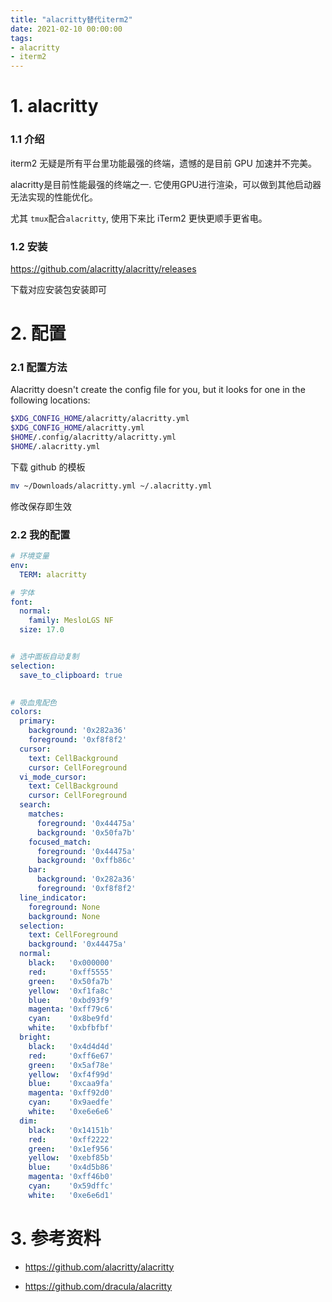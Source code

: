 ```yaml
---
title: "alacritty替代iterm2"
date: 2021-02-10 00:00:00
tags:
- alacritty
- iterm2
---
```


# 1. alacritty

### 1.1 介绍

iterm2 无疑是所有平台里功能最强的终端，遗憾的是目前 GPU 加速并不完美。

alacritty是目前性能最强的终端之一. 它使用GPU进行渲染，可以做到其他启动器无法实现的性能优化。

尤其 `tmux`配合`alacritty`, 使用下来比 iTerm2 更快更顺手更省电。

<!-- more -->

### 1.2 安装

https://github.com/alacritty/alacritty/releases

下载对应安装包安装即可



# 2. 配置

### 2.1 配置方法

Alacritty doesn't create the config file for you, but it looks for one in the following locations:

```bash
$XDG_CONFIG_HOME/alacritty/alacritty.yml
$XDG_CONFIG_HOME/alacritty.yml
$HOME/.config/alacritty/alacritty.yml
$HOME/.alacritty.yml
```



下载 github 的模板

```bash
mv ~/Downloads/alacritty.yml ~/.alacritty.yml
```

修改保存即生效



### 2.2 我的配置

```yml
# 环境变量
env:
  TERM: alacritty

# 字体
font:
  normal:
    family: MesloLGS NF
  size: 17.0


# 选中面板自动复制
selection:
  save_to_clipboard: true
  

# 吸血鬼配色
colors:
  primary:
    background: '0x282a36'
    foreground: '0xf8f8f2'
  cursor:
    text: CellBackground
    cursor: CellForeground
  vi_mode_cursor:
    text: CellBackground
    cursor: CellForeground
  search:
    matches:
      foreground: '0x44475a'
      background: '0x50fa7b'
    focused_match:
      foreground: '0x44475a'
      background: '0xffb86c'
    bar:
      background: '0x282a36'
      foreground: '0xf8f8f2'
  line_indicator:
    foreground: None
    background: None
  selection:
    text: CellForeground
    background: '0x44475a'
  normal:
    black:   '0x000000'
    red:     '0xff5555'
    green:   '0x50fa7b'
    yellow:  '0xf1fa8c'
    blue:    '0xbd93f9'
    magenta: '0xff79c6'
    cyan:    '0x8be9fd'
    white:   '0xbfbfbf'
  bright:
    black:   '0x4d4d4d'
    red:     '0xff6e67'
    green:   '0x5af78e'
    yellow:  '0xf4f99d'
    blue:    '0xcaa9fa'
    magenta: '0xff92d0'
    cyan:    '0x9aedfe'
    white:   '0xe6e6e6'
  dim:
    black:   '0x14151b'
    red:     '0xff2222'
    green:   '0x1ef956'
    yellow:  '0xebf85b'
    blue:    '0x4d5b86'
    magenta: '0xff46b0'
    cyan:    '0x59dffc'
    white:   '0xe6e6d1'
```



#  3. 参考资料

+ https://github.com/alacritty/alacritty

+ https://github.com/dracula/alacritty

  